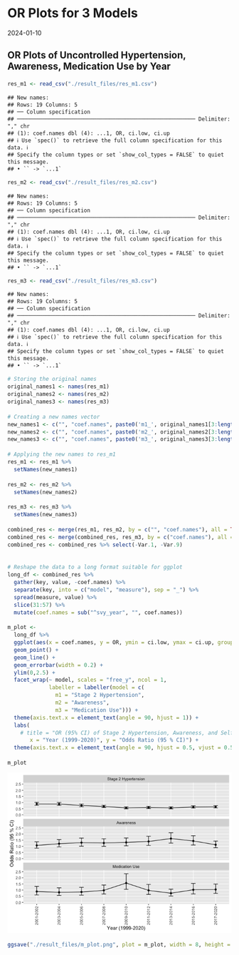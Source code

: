 OR Plots for 3 Models
================
2024-01-10

## OR Plots of Uncontrolled Hypertension, Awareness, Medication Use by Year

``` r
res_m1 <- read_csv("./result_files/res_m1.csv")
```

    ## New names:
    ## Rows: 19 Columns: 5
    ## ── Column specification
    ## ──────────────────────────────────────────────────────── Delimiter: "," chr
    ## (1): coef.names dbl (4): ...1, OR, ci.low, ci.up
    ## ℹ Use `spec()` to retrieve the full column specification for this data. ℹ
    ## Specify the column types or set `show_col_types = FALSE` to quiet this message.
    ## • `` -> `...1`

``` r
res_m2 <- read_csv("./result_files/res_m2.csv")
```

    ## New names:
    ## Rows: 19 Columns: 5
    ## ── Column specification
    ## ──────────────────────────────────────────────────────── Delimiter: "," chr
    ## (1): coef.names dbl (4): ...1, OR, ci.low, ci.up
    ## ℹ Use `spec()` to retrieve the full column specification for this data. ℹ
    ## Specify the column types or set `show_col_types = FALSE` to quiet this message.
    ## • `` -> `...1`

``` r
res_m3 <- read_csv("./result_files/res_m3.csv")
```

    ## New names:
    ## Rows: 19 Columns: 5
    ## ── Column specification
    ## ──────────────────────────────────────────────────────── Delimiter: "," chr
    ## (1): coef.names dbl (4): ...1, OR, ci.low, ci.up
    ## ℹ Use `spec()` to retrieve the full column specification for this data. ℹ
    ## Specify the column types or set `show_col_types = FALSE` to quiet this message.
    ## • `` -> `...1`

``` r
# Storing the original names
original_names1 <- names(res_m1)
original_names2 <- names(res_m2)
original_names3 <- names(res_m3)

# Creating a new names vector
new_names1 <- c("", "coef.names", paste0('m1_', original_names1[3:length(original_names1)]))
new_names2 <- c("", "coef.names", paste0('m2_', original_names2[3:length(original_names2)]))
new_names3 <- c("", "coef.names", paste0('m3_', original_names3[3:length(original_names3)]))

# Applying the new names to res_m1
res_m1 <- res_m1 %>%
  setNames(new_names1)

res_m2 <- res_m2 %>%
  setNames(new_names2)

res_m3 <- res_m3 %>%
  setNames(new_names3)

combined_res <- merge(res_m1, res_m2, by = c("", "coef.names"), all = TRUE)
combined_res <- merge(combined_res, res_m3, by = c("coef.names"), all = TRUE) 
combined_res <- combined_res %>% select(-Var.1, -Var.9)


# Reshape the data to a long format suitable for ggplot
long_df <- combined_res %>%
  gather(key, value, -coef.names) %>%
  separate(key, into = c("model", "measure"), sep = "_") %>%
  spread(measure, value) %>%
  slice(31:57) %>%
  mutate(coef.names = sub("^svy_year", "", coef.names))

m_plot <- 
  long_df %>%
  ggplot(aes(x = coef.names, y = OR, ymin = ci.low, ymax = ci.up, group = model)) +
  geom_point() +
  geom_line() +
  geom_errorbar(width = 0.2) +
  ylim(0,2.5) +
  facet_wrap(~ model, scales = "free_y", ncol = 1,
             labeller = labeller(model = c(
               m1 = "Stage 2 Hypertension",
               m2 = "Awareness",
               m3 = "Medication Use"))) +
  theme(axis.text.x = element_text(angle = 90, hjust = 1)) +
  labs(
    # title = "OR (95% CI) of Stage 2 Hypertension, Awareness, and Self-reported Antihypertensive Medication Us", 
       x = "Year (1999-2020)", y = "Odds Ratio (95 % CI)") +
  theme(axis.text.x = element_text(angle = 90, hjust = 0.5, vjust = 0.5, lineheight = 0.8))

m_plot
```

![](result_plots_files/figure-gfm/unnamed-chunk-1-1.png)<!-- -->

``` r
ggsave("./result_files/m_plot.png", plot = m_plot, width = 8, height = 12, dpi = 300)
```

